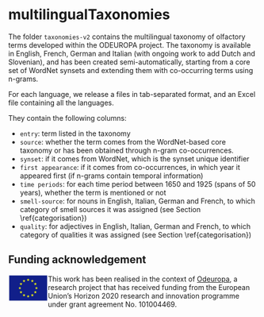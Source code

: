 # multilingualTaxonomies


The folder `taxonomies-v2` contains the multilingual taxonomy of olfactory terms developed within the ODEUROPA project. The taxonomy is available in English, French, German and Italian (with ongoing work to add Dutch and Slovenian), and has been created semi-automatically, starting from a core set of WordNet synsets and extending them with co-occurring terms using n-grams. 

For each language, we release a files in tab-separated format, and an Excel file containing all the languages.

They contain the following columns:

* `entry`: term listed in the taxonomy
* `source`: whether the term comes from the WordNet-based core taxonomy or has been obtained through n-gram co-occurrences.
* `synset`: if it comes from WordNet, which is the synset unique identifier
* `first appearance`: if it comes from co-occurrences, in which year it appeared first (if n-grams contain temporal information)
* `time periods`: for each time period between 1650 and 1925 (spans of 50 years), whether the term is mentioned or not
* `smell-source`: for nouns in English, Italian, German and French, to which category of smell sources it was assigned (see Section \ref{categorisation})
* `quality`: for adjectives in English, Italian, German and French, to which category of qualities it was assigned (see Section \ref{categorisation}) 


## Funding acknowledgement

<img src="https://github.com/Odeuropa/.github/raw/main/profile/eu-logo.png" width="80" height="54" align="left" alt="EU logo" />

This work has been realised in the context of [Odeuropa](https://odeuropa.eu/), a research project that has received funding from the European Union’s Horizon 2020 research and innovation programme under grant agreement No. 101004469.
